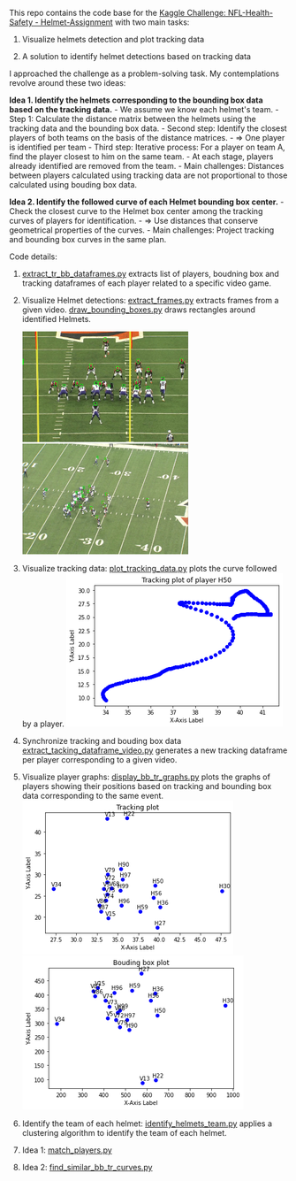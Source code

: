 This repo contains the code base for the 
[Kaggle Challenge: NFL-Health-Safety - Helmet-Assignment](https://www.kaggle.com/c/nfl-health-and-safety-helmet-assignment) 
with two main tasks:

1. Visualize helmets detection and plot tracking data

2. A solution to identify helmet detections based on tracking data

I approached the challenge as a problem-solving task.
My contemplations revolve around these two ideas:

**Idea 1. Identify the helmets corresponding to the bounding box data based on the tracking data.**
	- We assume we know each helmet's team.
	-Step 1: Calculate the distance matrix between the helmets using the tracking data and the bounding box data.
        - Second step: Identify the closest players of both teams on the basis of the distance matrices.
        - => One player is identified per team
        - Third step: Iterative process: For a player on team A, find the player closest to him on the same team. 
        - At each stage, players already identified are removed from the team.
        - Main challenges: Distances between players calculated using tracking data are not proportional to those calculated using bouding box data.
 

**Idea 2. Identify the followed curve of each Helmet bounding box center.**
        - Check the closest curve to the Helmet box center among the tracking curves of players for identification.
        - => Use distances that conserve geometrical properties of the curves.
        - Main challenges: Project tracking  and bounding box curves in the same plan.


Code details: 

1. [extract_tr_bb_dataframes.py](./extract_tr_bb_dataframes.py) extracts list of players, boudning box and tracking 
   dataframes of each player related to a specific video game.

2. Visualize Helmet detections:
   [extract_frames.py](./extract_frames.py) extracts frames from a given video.
   [draw_bounding_boxes.py](./draw_bounding_boxes.py) draws rectangles around identified Helmets.


   <img src="data/bb_image_endzone.jpg" width="300" height="200">
   <img src="data/bb_image_sideline.jpg" width="300" height="200">

3. Visualize tracking data:
   [plot_tracking_data.py](./plot_tracking_data.py) plots the curve followed by a player.
   ![Local Image](data/tracking_plot_H50.png)


4. Synchronize tracking and bouding box data
   [extract_tacking_dataframe_video.py](./extract_tacking_dataframe_video.py) generates a new tracking dataframe per player
   corresponding to a given video.

5. Visualize player graphs:
   [display_bb_tr_graphs.py](./display_bb_tr_graphs.py) plots the graphs of players showing their positions based on tracking 
   and bounding box data corresponding to the same event.
   ![Local Image](data/snap_ball_graph_tr.png)
   ![Local Image](data/snap_ball_graph_bb.png)

6. Identify the team of each helmet:
   [identify_helmets_team.py](./identify_helmets_team.py) applies a clustering algorithm to identify the team of each helmet.


7. Idea 1: [match_players.py](./match_players.py) 

8. Idea 2: [find_similar_bb_tr_curves.py](./find_similar_bb_tr_curves.py) 